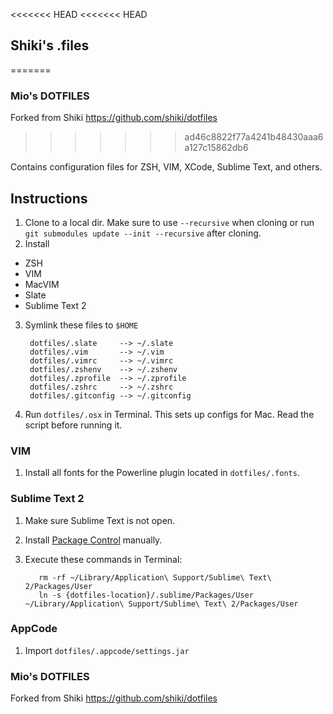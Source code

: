 <<<<<<< HEAD
<<<<<<< HEAD
## Shiki's .files
=======
### Mio's DOTFILES

Forked from Shiki
https://github.com/shiki/dotfiles
>>>>>>> ad46c8822f77a4241b48430aaa6a127c15862db6

Contains configuration files for ZSH, VIM, XCode, Sublime Text, and others.


## Instructions

1. Clone to a local dir. Make sure to use `--recursive` when cloning or run `git submodules update --init --recursive` after cloning.
2. Install
  * ZSH
  * VIM
  * MacVIM
  * Slate
  * Sublime Text 2
3. Symlink these files to `$HOME`

        dotfiles/.slate     --> ~/.slate
        dotfiles/.vim       --> ~/.vim
        dotfiles/.vimrc     --> ~/.vimrc
        dotfiles/.zshenv    --> ~/.zshenv
        dotfiles/.zprofile  --> ~/.zprofile
        dotfiles/.zshrc     --> ~/.zshrc
        dotfiles/.gitconfig --> ~/.gitconfig

4. Run `dotfiles/.osx` in Terminal. This sets up configs for Mac. Read the script before running it.

###  VIM

  1. Install all fonts for the Powerline plugin located in `dotfiles/.fonts`.

### Sublime Text 2

  1. Make sure Sublime Text is not open.
  2. Install [Package Control](http://wbond.net/sublime_packages/package_control/installation) manually.
  3. Execute these commands in Terminal:

            rm -rf ~/Library/Application\ Support/Sublime\ Text\ 2/Packages/User
            ln -s {dotfiles-location}/.sublime/Packages/User ~/Library/Application\ Support/Sublime\ Text\ 2/Packages/User

### AppCode

  1. Import `dotfiles/.appcode/settings.jar`

### Mio's DOTFILES

Forked from Shiki
https://github.com/shiki/dotfiles

